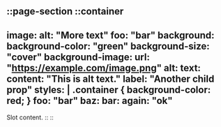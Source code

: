 ::page-section
  ::container
  ---
  image:
    alt: "More text"
    foo: "bar"
    background:
      background-color: "green"
    background-size: "cover"
    background-image:
      url: "https://example.com/image.png"
    alt:
      text:
        content: "This is alt text."
  label: "Another child prop"
  styles: |
    .container {
      background-color: red;
    }
  foo: "bar"
  baz:
    bar:
      again: "ok"
  ---
  Slot content.
  ::
::
